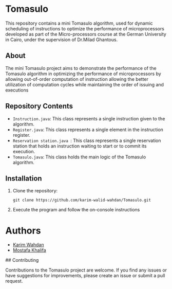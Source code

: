 # Tomasulo

This repository contains a mini Tomasulo algorithm, used for dynamic scheduling of instructions to optimize the performance of microprocessors developed as part of the Micro-processors course at the German University in Cairo, under the supervision of Dr.Milad Ghantous. 

## About
The mini Tomasulo project aims to demonstrate the performance of the Tomasulo algorithm in optimizing the performance of microprocessors by allowing out-of-order computation of instruction allowing the better utilization of computation cycles while maintaining the order of issuing and executions 

## Repository Contents

- `Instruction.java`: This class represents a single instruction given to the algorithm.
- `Register.java`: This class represents a single element in the instruction register.  
- `Reservation station.java `: This class represents a single reservation station that holds an instruction waiting to start or to commit its execution.
- `Tomasulo.java`: This class holds the main logic of the Tomasulo algorithm.


## Installation

1. Clone the repository:
   ```
   git clone https://github.com/karim-walid-wahdan/Tomasulo.git
   ```
2. Execute the program and follow the on-console instructions
<h1>Authors</h1>
<ul>
  <li><a href="https://github.com/karim-walid-wahdan">Karim Wahdan</a></li>
  <li><a href="https://github.com/MostKhalifa">Mostafa Khalifa</a></li>
</ul>
## Contributing

Contributions to the Tomasulo project are welcome. If you find any issues or have suggestions for improvements, please create an issue or submit a pull request.

